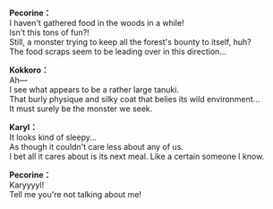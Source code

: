 # 

  
**Pecorine：**  
I haven't gathered food in the woods in a while!  
 Isn't this tons of fun?!  
Still, a monster trying to keep all the forest's bounty to itself, huh?  
The food scraps seem to be leading over in this direction...  
  
**Kokkoro：**  
Ah—  
I see what appears to be a rather large tanuki.  
That burly physique and silky coat that belies its wild environment...  
It must surely be the monster we seek.  
  
**Karyl：**  
It looks kind of sleepy...  
As though it couldn't care less about any of us.  
I bet all it cares about is its next meal. Like a certain someone I know.  
  
**Pecorine：**  
Karyyyyl!  
Tell me you're not talking about me!  
